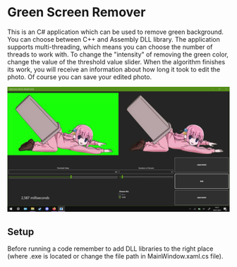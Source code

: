 # Green Screen Remover
This is an C# application which can be used to remove green background. You can choose between C++ and Assembly DLL library. The application supports multi-threading, which means you can choose the number of threads to work with. To change the "intensity" of removing the green color, change the value of the threshold value slider. When the algorithm finishes its work, you will receive an information about how long it took to edit the photo. Of course you can save your edited photo.

![photo of gui](https://github.com/krzysilelek/Green_Screen_Remover/blob/main/GUI_Picture/gui.png "GUI")

## Setup
Before running a code remember to add DLL libraries to the right place (where .exe is located or change the file path in MainWindow.xaml.cs file).
